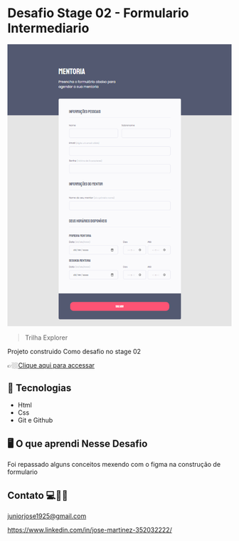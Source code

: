 
#  Desafio Stage 02 -  Formulario Intermediario 

![preview](./.github/mentoria.png)


> Trilha Explorer 

Projeto construido Como desafio no stage 02 


👉🏼[Clique aqui para accessar](https://desafio-stage-02-formulario-int.netlify.app/)



##  🔧 Tecnologias


- Html 
- Css
- Git e Github

##  🖥️ O que aprendi Nesse Desafio 

Foi repassado alguns conceitos mexendo com o figma na construção de formulario


## Contato 💻🧑‍💻 

juniorjose1925@gmail.com


https://www.linkedin.com/in/jose-martinez-352032222/
